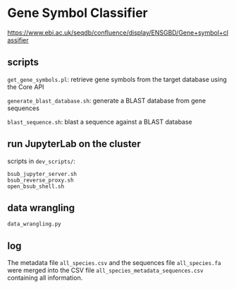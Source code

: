 # Gene Symbol Classifier

https://www.ebi.ac.uk/seqdb/confluence/display/ENSGBD/Gene+symbol+classifier


## scripts

`get_gene_symbols.pl`: retrieve gene symbols from the target database using the Core API

`generate_blast_database.sh`: generate a BLAST database from gene sequences

`blast_sequence.sh`: blast a sequence against a BLAST database


## run JupyterLab on the cluster

scripts in `dev_scripts/`:
```
bsub_jupyter_server.sh
bsub_reverse_proxy.sh
open_bsub_shell.sh
```


## data wrangling

`data_wrangling.py`


## log

The metadata file `all_species.csv` and the sequences file `all_species.fa` were merged into the CSV file `all_species_metadata_sequences.csv` containing all information.
